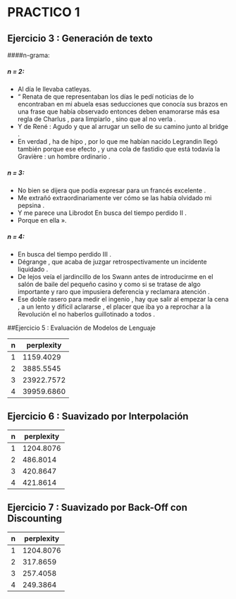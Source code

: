 # PRACTICO 1

## Ejercicio 3 : Generación de texto

####n-grama:
##### n = 2:

* Al día le llevaba catleyas. 
* “ Renata de que representaban los días le pedí noticias de lo encontraban en mi abuela esas seducciones que conocía sus brazos en una frase que había observado entonces deben enamorarse más esa regla de Charlus , para limpiarlo , sino que al no verla .
* Y de René : Agudo y que al arrugar un sello de su camino junto al bridge .
* En verdad , ha de hipo , por lo que me habían nacido Legrandin llegó también porque ese efecto , y una cola de fastidio que está todavía la Gravière : un hombre ordinario .

##### n = 3:
* No bien se dijera que podía expresar para un francés excelente .
* Me extrañó extraordinariamente ver cómo se las había olvidado mi pepsina .
* Y me parece una Librodot En busca del tiempo perdido II .
* Porque en ella ».

##### n = 4:
* En busca del tiempo perdido III .
* Dégrange , que acaba de juzgar retrospectivamente un incidente liquidado .
* De lejos veía el jardincillo de los Swann antes de introducirme en el salón de baile del pequeño casino y como si se tratase de algo importante y raro que impusiera deferencia y reclamara atención .
* Ese doble rasero para medir el ingenio , hay que salir al empezar la cena , a un lento y difícil aclararse , el placer que iba yo a reprochar a la Revolución el no haberlos guillotinado a todos .


##Ejercicio 5 : Evaluación de Modelos de Lenguaje


| n | perplexity |
|---|------------|
| 1 | 1159.4029  |
| 2 | 3885.5545  |
| 3 | 23922.7572 |
| 4 | 39959.6860 |


## Ejercicio 6 : Suavizado por Interpolación


| n | perplexity |
|---|------------|
| 1 |  1204.8076 |
| 2 |   486.8014 |
| 3 |   420.8647 |
| 4 |   421.8614 |


## Ejercicio 7 : Suavizado por Back-Off con Discounting


| n | perplexity |
|---|------------|
| 1 |  1204.8076 |
| 2 |   317.8659 |
| 3 |   257.4058 |
| 4 |   249.3864 |
